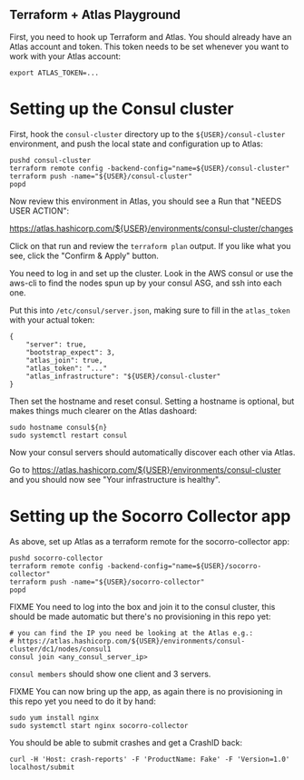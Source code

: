 Terraform + Atlas Playground
----------------------------

First, you need to hook up Terraform and Atlas. You should already have 
an Atlas account and token. This token needs to be set whenever you want
to work with your Atlas account:

```
export ATLAS_TOKEN=...
```

Setting up the Consul cluster
=============================

First, hook the ```consul-cluster``` directory up to the
```${USER}/consul-cluster``` environment, and push the local state and
configuration up to Atlas:

```
pushd consul-cluster
terraform remote config -backend-config="name=${USER}/consul-cluster"
terraform push -name="${USER}/consul-cluster"
popd
```

Now review this environment in Atlas, you should see a Run that "NEEDS
USER ACTION": 

https://atlas.hashicorp.com/${USER}/environments/consul-cluster/changes

Click on that run and review the ```terraform plan``` output. If you like
what you see, click the "Confirm & Apply" button.

You need to log in and set up the cluster. Look in the AWS consul or use
the aws-cli to find the nodes spun up by your consul ASG, and ssh into each
one.

Put this into ```/etc/consul/server.json```, making sure to fill in the
```atlas_token``` with your actual token:

```
{
    "server": true,
    "bootstrap_expect": 3,
    "atlas_join": true,
    "atlas_token": "..."
    "atlas_infrastructure": "${USER}/consul-cluster"
}
```

Then set the hostname and reset consul. Setting a hostname is optional,
but makes things much clearer on the Atlas dashoard:

```
sudo hostname consul${n}
sudo systemctl restart consul
```

Now your consul servers should automatically discover each other via
Atlas.

Go to https://atlas.hashicorp.com/${USER}/environments/consul-cluster
and you should now see "Your infrastructure is healthy".

Setting up the Socorro Collector app
====================================

As above, set up Atlas as a terraform remote for the socorro-collector app:

```
pushd socorro-collector
terraform remote config -backend-config="name=${USER}/socorro-collector"
terraform push -name="${USER}/socorro-collector"
popd
```

FIXME You need to log into the box and join it to the consul cluster,
this should be made automatic but there's no provisioning in this repo yet:

```
# you can find the IP you need be looking at the Atlas e.g.:
# https://atlas.hashicorp.com/${USER}/environments/consul-cluster/dc1/nodes/consul1
consul join <any_consul_server_ip>
```

```consul members``` should show one client and 3 servers.

FIXME You can now bring up the app, as again there is no provisioning in this
repo yet you need to do it by hand:

```
sudo yum install nginx
sudo systemctl start nginx socorro-collector
```

You should be able to submit crashes and get a CrashID back:

```
curl -H 'Host: crash-reports' -F 'ProductName: Fake' -F 'Version=1.0' localhost/submit
```
